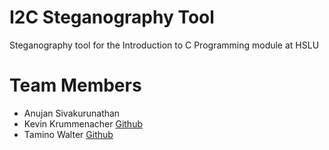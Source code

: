 # I2C Steganography Tool

Steganography tool for the Introduction to C Programming module at HSLU

# Team Members

- Anujan Sivakurunathan
- Kevin Krummenacher [Github](https://github.com/kevkru)
- Tamino Walter [Github](https://github.com/TaminoWalter)
